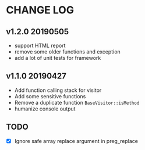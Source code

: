 # CHANGE LOG

## v1.2.0 20190505

- support HTML report
- remove some older functions and exception
- add a lot of unit tests for framework

## v1.1.0 20190427

- Add function calling stack for visitor
- Add some sensitive functions 
- Remove a duplicate function `BaseVisitor::isMethod`
- humanize console output

## TODO

- [x] Ignore safe array replace argument in preg_replace